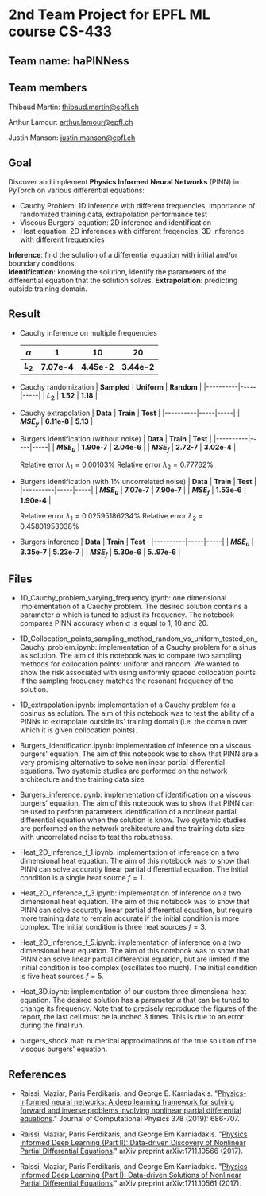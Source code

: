 # 2nd Team Project for EPFL ML course CS-433
## Team name: **haPINNess**
## Team members

Thibaud Martin: thibaud.martin@epfl.ch

Arthur Lamour: arthur.lamour@epfl.ch

Justin Manson: justin.manson@epfl.ch

## Goal
Discover and implement **Physics Informed Neural Networks** (PINN) in PyTorch on various differential equations:
- Cauchy Problem: 1D inference with different frequencies, importance of randomized training data, extrapolation performance test
- Viscous Burgers' equation: 2D inference and identification
- Heat equation: 2D inferences with different freqencies, 3D inference with different frequencies

**Inference**: find the solution of a differential equation with initial and/or boundary condtions. <br>
**Identification**: knowing the solution, identify the parameters of the differential equation that the solution solves. 
**Extrapolation**: predicting outside training domain.

## Result
* Cauchy inference on multiple frequencies 
    
    | **$\alpha$** | **1** | **10** | **20** |
    |----------|-----|-----|-----|
    | **$L_2$**    | **7.07e-4** |  **4.45e-2** | **3.44e-2** |

* Cauchy randomization
    | **Sampled** | **Uniform** | **Random** | 
    |----------|-----|-----|
    | **$L_2$**    | **1.52** |  **1.18** |

* Cauchy extrapolation
    | **Data** | **Train** | **Test** | 
    |----------|-----|-----|
    | **$MSE_y$**    | **6.11e-8** |  **5.13** |

* Burgers identification (without noise)
    | **Data** | **Train** | **Test** | 
    |----------|-----|-----|
    | **$MSE_u$**    | **1.90e-7** |  **2.04e-6** |
    | **$MSE_f$**    | **2.72-7** |  **3.02e-4** |


    Relative error $\lambda_1 = 0.00103$%
    Relative error $\lambda_2 = 0.77762$%



* Burgers identification (with 1% uncorrelated noise)
    | **Data** | **Train** | **Test** | 
    |----------|-----|-----|
    | **$MSE_u$**    | **7.07e-7** |  **7.90e-7** |
    | **$MSE_f$**    | **1.53e-6** |  **1.90e-4** |


    Relative error $\lambda_1 = 0.02595186234$%
    Relative error $\lambda_2 = 0.45801953038$%

* Burgers inference
    | **Data** | **Train** | **Test** | 
    |----------|-----|-----|
    | **$MSE_u$**    | **3.35e-7** |  **5.23e-7** |
    | **$MSE_f$**    | **5.30e-6** |  **5..97e-6** |

## Files
- 1D_Cauchy_problem_varying_frequency.ipynb: one dimensional implementation of a Cauchy problem. The desired solution contains a parameter $\alpha$ which is tuned to adjust its frequency. The notebook compares PINN accuracy when $\alpha$ is equal to 1, 10 and 20.


- 1D_Collocation_points_sampling_method_random_vs_uniform_tested_on_Cauchy_problem.ipynb: implementation of a Cauchy problem for a sinus as solution. The aim of this notebook was to compare two sampling methods for collocation points: uniform and random. We wanted to show the risk associated with using uniformly spaced collocation points if the sampling frequency matches the resonant frequency of the solution.


- 1D_extrapolation.ipynb: implementation of a Cauchy problem for a cosinus as solution. The aim of this notebook was to test the ability of a PINNs to extrapolate outside its' training domain (i.e. the domain over which it is given collocation points).


- Burgers_identification.ipynb: implementation of inference on a viscous burgers' equation. The aim of this notebook was to show that PINN are a very promising alternative to solve nonlinear partial differential equations. Two systemic studies are performed on the network architecture and the training data size.


- Burgers_inference.ipynb: implementation of identification on a viscous burgers' equation. The aim of this notebook was to show that PINN can be used to perform parameters identification of a nonlinear partial differential equation when the solution is know. Two systemic studies are performed on the network architecture and the training data size with uncorrelated noise to test the robustness.


- Heat_2D_inference_f_1.ipynb: implementation of inference on a two dimensional heat equation. The aim of this notebook was to show that PINN can solve accuratly linear partial differential equation. The initial condition is a single heat source $f=1$.


- Heat_2D_inference_f_3.ipynb: implementation of inference on a two dimensional heat equation. The aim of this notebook was to show that PINN can solve accuratly linear partial differential equation, but require more training data to remain accurate if the initial condition is more complex. The initial condition is three heat sources $f=3$.


- Heat_2D_inference_f_5.ipynb: implementation of inference on a two dimensional heat equation. The aim of this notebook was to show that PINN can solve linear partial differential equation, but are limited if the initial condition is too complex (oscillates too much). The initial condition is five heat sources $f=5$.


- Heat_3D.ipynb: implementation of our custom three dimensional heat equation. The desired solution has a parameter $\alpha$ that can be tuned to change its frequency. Note that to precisely reproduce the figures of the report, the last cell must be launched 3 times. This is due to an error during the final run.


- burgers_shock.mat: numerical approximations of the true solution of the viscous burgers' equation.

## References
- Raissi, Maziar, Paris Perdikaris, and George E. Karniadakis. "[Physics-informed neural networks: A deep learning framework for solving forward and inverse problems involving nonlinear partial differential equations](https://www.sciencedirect.com/science/article/pii/S0021999118307125)." Journal of Computational Physics 378 (2019): 686-707.

- Raissi, Maziar, Paris Perdikaris, and George Em Karniadakis. "[Physics Informed Deep Learning (Part II): Data-driven Discovery of Nonlinear Partial Differential Equations](https://arxiv.org/abs/1711.10566)." arXiv preprint arXiv:1711.10566 (2017).

- Raissi, Maziar, Paris Perdikaris, and George Em Karniadakis. "[Physics Informed Deep Learning (Part I): Data-driven Solutions of Nonlinear Partial Differential Equations](https://arxiv.org/abs/1711.10561)." arXiv preprint arXiv:1711.10561 (2017).
